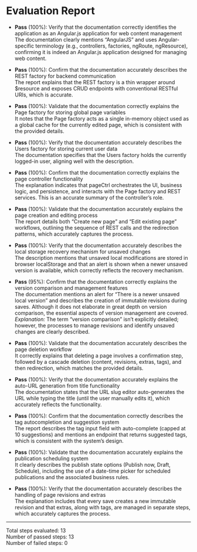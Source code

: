 # Evaluation Report

- **Pass** (100%): Verify that the documentation correctly identifies the application as an Angular.js application for web content management  
  The documentation clearly mentions “AngularJS” and uses Angular-specific terminology (e.g., controllers, factories, ngRoute, ngResource), confirming it is indeed an Angular.js application designed for managing web content.

- **Pass** (100%): Confirm that the documentation accurately describes the REST factory for backend communication  
  The report explains that the REST factory is a thin wrapper around $resource and exposes CRUD endpoints with conventional RESTful URIs, which is accurate.

- **Pass** (100%): Validate that the documentation correctly explains the Page factory for storing global page variables  
  It notes that the Page factory acts as a single in-memory object used as a global cache for the currently edited page, which is consistent with the provided details.

- **Pass** (100%): Verify that the documentation accurately describes the Users factory for storing current user data  
  The documentation specifies that the Users factory holds the currently logged-in user, aligning well with the description.

- **Pass** (100%): Confirm that the documentation correctly explains the page controller functionality  
  The explanation indicates that pageCtrl orchestrates the UI, business logic, and persistence, and interacts with the Page factory and REST services. This is an accurate summary of the controller’s role.

- **Pass** (100%): Validate that the documentation accurately explains the page creation and editing process  
  The report details both “Create new page” and “Edit existing page” workflows, outlining the sequence of REST calls and the redirection patterns, which accurately captures the process.

- **Pass** (100%): Verify that the documentation accurately describes the local storage recovery mechanism for unsaved changes  
  The description mentions that unsaved local modifications are stored in browser localStorage and that an alert is shown when a newer unsaved version is available, which correctly reflects the recovery mechanism.

- **Pass** (95%): Confirm that the documentation correctly explains the version comparison and management features  
  The documentation mentions an alert for “There is a newer unsaved local version” and describes the creation of immutable revisions during saves. Although it does not elaborate in great depth on version comparison, the essential aspects of version management are covered.  
  *Explanation:* The term “version comparison” isn’t explicitly detailed; however, the processes to manage revisions and identify unsaved changes are clearly described.

- **Pass** (100%): Validate that the documentation accurately describes the page deletion workflow  
  It correctly explains that deleting a page involves a confirmation step, followed by a cascade deletion (content, revisions, extras, tags), and then redirection, which matches the provided details.

- **Pass** (100%): Verify that the documentation accurately explains the auto-URL generation from title functionality  
  The documentation states that the URL slug editor auto-generates the URL while typing the title (until the user manually edits it), which accurately reflects the functionality.

- **Pass** (100%): Confirm that the documentation correctly describes the tag autocompletion and suggestion system  
  The report describes the tag input field with auto-complete (capped at 10 suggestions) and mentions an endpoint that returns suggested tags, which is consistent with the system’s design.

- **Pass** (100%): Validate that the documentation accurately explains the publication scheduling system  
  It clearly describes the publish state options (Publish now, Draft, Schedule), including the use of a date-time picker for scheduled publications and the associated business rules.

- **Pass** (100%): Verify that the documentation accurately describes the handling of page revisions and extras  
  The explanation includes that every save creates a new immutable revision and that extras, along with tags, are managed in separate steps, which accurately captures the process.

---

Total steps evaluated: 13  
Number of passed steps: 13  
Number of failed steps: 0